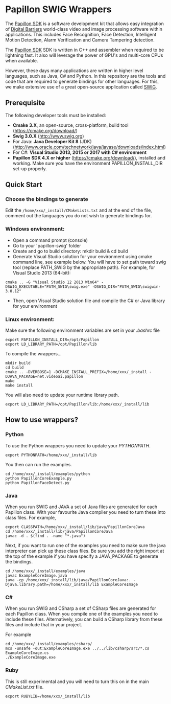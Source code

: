 # Papillon SWIG Wrappers

The [Papillon SDK](https://videoai.net/papillon) is a software development kit that allows easy integration 
of [Digital Barriers](https://www.digitialbarriers.com) world-class video and image processing software within applications. 
This includes Face Recognition, Face Detection, Intelligent Motion Detection, Alarm Verification and Camera Tampering detection.

The [Papillon SDK](https://videoai.net/papillon) SDK is written in C++ and assembler when required to be lightning fast.
It also will leverage the power of GPU's and multi-core CPUs when available.

However, these days many applications are written in higher level languages, such as Java, C# and Python.
In this repository are the tools and code that are required to generate bindings for other languages.
For this, we make extensive use of a great open-source application called [SWIG](http://www.swig.org).

## Prerequisite

The following developer tools must be installed:
- **Cmake 3.X**, an open-source, cross-platform, build tool (https://cmake.org/download/)
- **Swig 3.0.X** (http://www.swig.org)
- For Java: **Java Developer Kit 8** (JDK) (http://www.oracle.com/technetwork/java/javase/downloads/index.html)
- For C#: **Visual Studio 2013, 2015 or 2017 with C# environment**
- **Papillon SDK 4.X or higher** (https://cmake.org/download/), installed and working. Make sure you have the environment PAPILLON_INSTALL_DIR set-up properly. 

## Quick Start

### Choose the bindings to generate
Edit the `/home/xxx/_install/CMakeLists.txt` and at the end of the file, comment out the languages you do not wish to generate bindings for. 

### Windows environment:
- Open a command prompt (console)
- Go to your 'papillon-swig' folder
- Create and go to build directory: mkdir build & cd build
- Generate Visual Studio solution for your environment using cmake command line, see example below.
You will have to set path toward swig tool (replace PATH_SWIG by the appropriate path).
For example, for Visual Studio 2013 (64-bit):

```
cmake .. -G "Visual Studio 12 2013 Win64" -DSWIG_EXECUTABLE="PATH_SWIG\swig.exe" -DSWIG_DIR="PATH_SWIG\swigwin-3.0.12"
```

- Then, open Visual Studio solution file and compile the C# or Java library for your environment

### Linux environment:
Make sure the following environment variables are set in your _.bashrc_ file

```
export PAPILLON_INSTALL_DIR=/opt/Papillon
export LD_LIBRARY_PATH=/opt/Papillon/lib
```

To compile the wrappers...

```
mkdir build
cd build
cmake .. -DVERBOSE=1 -DCMAKE_INSTALL_PREFIX=/home/xxx/_install -DJAVA_PACKAGE=net.videoai.papillon
make
make install
```

You will also need to update your runtime library path.

```
export LD_LIBRARY_PATH=/opt/Papillon/lib:/home/xxx/_install/lib
```

## How to use wrappers?

### Python

To use the Python wrappers you need to update your _PYTHONPATH_.

```  
export PYTHONPATH=/home/xxx/_install/lib
```

You then can run the examples.

```
cd /home/xxx/_install/examples/python
python PapillonCoreExample.py
python PapillonFaceDetect.py
```

### Java

When you run SWIG and JAVA a set of Java files are generated for each Papillon class.  With your favourite Java compiler you need to turn these into class files. For example,

```
export CLASSPATH=/home/xxx/_install/lib/java/PapillonCoreJava
cd /home/xxx/_install/lib/java/PapillonCoreJava
javac -d . $(find . -name "*.java")
```

Next, if you want to run one of the examples you need to make sure the java interpreter can pick up these class files. 
Be sure you add the right import at the top of the example if you have specify a JAVA_PACKAGE to generate the bindings. 

```
cd /home/xxx/_install/examples/java
javac ExampleCoreImage.java
java -cp /home/xxx/_install/lib/java/PapillonCoreJava:. -Djava.library.path=/home/xxx/_install/lib ExampleCoreImage

```

### C#
When you run SWIG and CSharp a set of CSharp files are generated for each Papillon class.
When you compile one of the examples you need to include these files.
Alternatively, you can build a CSharp library from these files and include that in your project.

For example

```
cd /home/xxx/_install/examples/csharp/
mcs -unsafe -out:ExampleCoreImage.exe ../../lib/csharp/src/*.cs ExampleCoreImage.cs
./ExampleCoreImage.exe
```


### Ruby

This is still experimental and you will need to turn this on in the main _CMakeList.txt_ file.

```  
export RUBYLIB=/home/xxx/_install/lib
```

